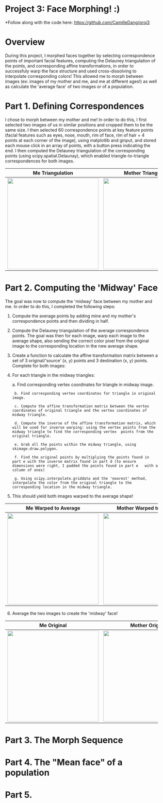 # Project 3: Face Morphing! :) 

*Follow along with the code here: https://github.com/CamilleDang/proj3

#  Overview

During this project, I morphed faces together by selecting correspondence points of important facial features, computing the Delauney triangulation of the points, and corresponding affine transformations, in order to successfuly warp the face structure and used cross-dissolving to interpolate corresponding colors! This allowed me to morph between images (ex: images of my mother and me, and me at different ages!) as well as calculate the 'average face' of two images or of a population.

#  Part 1. Defining Correspondences

I chose to morph between my mother and me! 
In order to do this, I first selected two images of us in similar positions and cropped them to be the same size. I then selected 60 correspondence points at key feature points (facial features such as eyes, nose, mouth, rim of face, rim of hair + 4 points at each corner of the image), using matplotlib and ginput, and stored each mouse click in an array of points, with a button press indicating the end.
I then computed the Delauney triangulation of the corresponding points (using scipy.spatial.Delaunay), which enabled triangle-to-triangle correspondences for both images.

| Me Triangulation | Mother Triangulation | 
|:-------------------------:|:-------------------------:|
|<img width="300" src="xgrad.jpg"> |  <img width="300" src="ygrad.jpg"> |

#  Part 2. Computing the 'Midway' Face

The goal was now to compute the 'midway' face between my mother and me. In order to do this, I completed the following steps:
1. Compute the average points by adding mine and my mother's correspondence points and then dividing in half.
2. Compute the Delauney triangulation of the average correspondence points.
The goal was then for each image, warp each image to the average shape, also sending the correct color pixel from the original image to the corresponding location in the new average shape.
3. Create a function to calculate the affine transformation matrix between a set of 3 original/'source' (x, y) points and 3 destination (x, y) points.
Complete for both images:
4. For each triangle in the midway triangles:
   
   a. Find corresponding vertex coordinates for triangle in midway image.
  
        b. Find corresponding vertex coordinates for triangle in original image.
  
        c. Compute the affine transformation matrix between the vertex coordinates of original triangle and the vertex coordinates of midway triangle.
  
        d. Compute the inverse of the affine transformation matrix, which will be used for inverse warping: using the vertex points from the midway triangle to find the corresponding vertex  points from the original triangle.
  
        e. Grab all the points within the midway triangle, using skimage.draw.polygon.
  
        f. Find the original points by multiplying the points found in part e with the inverse matrix found in part d (to ensure dimensions were right, I padded the points found in part e   with a column of ones)
  
        g. Using scipy.interpolate.griddata and the 'nearest' method, interpolate the color from the original triangle to the corresponding location in the midway triangle.
  
6. This should yield both images warped to the average shape!

| Me Warped to Average | Mother Warped to Average | 
|:-------------------------:|:-------------------------:|
|<img width="300" src="xgrad.jpg"> |  <img width="300" src="ygrad.jpg"> |

6. Average the two images to create the 'midway' face!

| Me Original | Mother Original | Me + Mother 'Midway' |
|:-------------------------:|:-------------------------:|:-------------------------:|
|<img width="300" src="gradient.jpg">  |  <img width="300" src="edge.jpg"> | <img width="300" src="edge.jpg"> |

# Part 3. The Morph Sequence


# Part 4. The "Mean face" of a population

# Part 5. 

